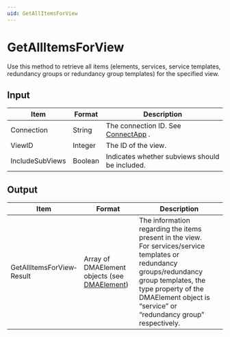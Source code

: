 ```yaml
---
uid: GetAllItemsForView
---
```


# GetAllItemsForView

Use this method to retrieve all items (elements, services, service templates, redundancy groups or redundancy group templates) for the specified view.

## Input

| Item            | Format  | Description                                          |
|-----------------|---------|------------------------------------------------------|
| Connection      | String  | The connection ID. See [ConnectApp](xref:ConnectApp) . |
| ViewID          | Integer | The ID of the view.                                  |
| IncludeSubViews | Boolean | Indicates whether subviews should be included.       |

## Output

| Item                      | Format                                                                                 | Description                                                                                                                                                                                                                              |
|---------------------------|----------------------------------------------------------------------------------------|------------------------------------------------------------------------------------------------------------------------------------------------------------------------------------------------------------------------------------------|
| GetAllItemsForView­Result | Array of DMAElement objects (see [DMAElement](xref:DMAElement)) | The information regarding the items present in the view.<br> For services/service templates or redundancy groups/redundancy group templates, the type property of the DMAElement object is “service” or “redundancy group” respectively. |

